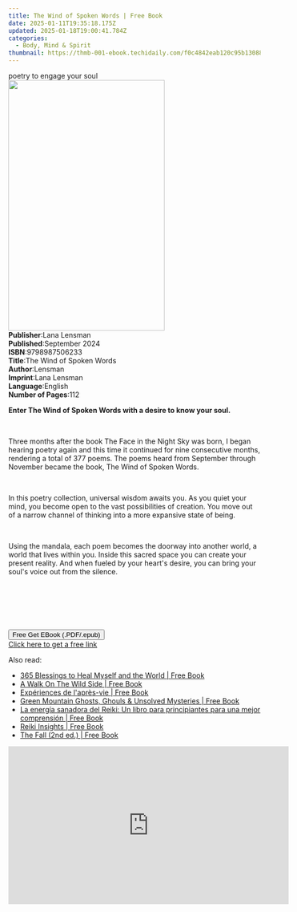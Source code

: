 ```yaml
---
title: The Wind of Spoken Words | Free Book
date: 2025-01-11T19:35:18.175Z
updated: 2025-01-18T19:00:41.784Z
categories:
  - Body, Mind & Spirit
thumbnail: https://thmb-001-ebook.techidaily.com/f0c4842eab120c95b13088625d85758fc27b0c525214f248ccf3d78ef5a13944.jpg
---
```

<main id="book-container">
  <div class="flex flex-col">
    <div class="book-brief flex-1 py-6 px-4 sm:p-6 md:py-10 md:px-8">
      <!-- brief-->
      <div class="book-brief-main">poetry to engage your soul</div>
    </div>
    <div
      class="book-meta-info flex-1 grid gap-4 col-start-1 col-end-3 row-start-1 sm:mb-6 sm:grid-cols-4 lg:gap-6 lg:col-start-2 lg:row-end-6 lg:row-span-6 lg:mb-0"
    >
      <div
        class="book-meta-info-left place-content-center mt-4 p-4 text-sm leading-6 col-start-2 col-span-2 dark:text-slate-400"
      >
        <img
          class="w-full h-500 object-cover rounded-lg sm:h-255 sm:col-span-2 lg:col-span-full"
          src="https://img-001-ebook.techidaily.com/4e315530d3621a91cef921498372b68e8708f929f69179a00c1ee7333db472d0.jpg"
          alt=""
          width="312"
          height="500"
        />
      </div>
      <div
        class="book-meta-info-right mt-2 col-start-1 row-start-2 col-span-3 self-center"
      >
        <!-- meta data  -->
        <div class="flex flex-col px-4 md:px-8">
          <div class="flex-1">
            <strong>Publisher</strong>:<span class="px-2">Lana Lensman</span>
          </div>
          <div class="flex-1">
            <strong>Published</strong>:<span class="px-2">September 2024</span>
          </div>
          <div class="flex-1">
            <strong>ISBN</strong>:<span class="px-2">9798987506233</span>
          </div>
          <div class="flex-1">
            <strong>Title</strong>:<span class="px-2"
              >The Wind of Spoken Words</span
            >
          </div>
          <div class="flex-1">
            <strong>Author</strong>:<span class="px-2">Lensman</span>
          </div>
          <div class="flex-1">
            <strong>Imprint</strong>:<span class="px-2">Lana Lensman</span>
          </div>
          <div class="flex-1">
            <strong>Language</strong>:<span class="px-2">English</span>
          </div>
          <div class="flex-1">
            <strong>Number of Pages</strong>:<span class="px-2">112</span>
          </div>
        </div>
      </div>
    </div>
    <div class="book-description flex-1 py-6 px-4 sm:p-6 md:py-10 md:px-8">
      <div class="book-description-main">
        <div accordion-content="" id="description">
          <p>
            <strong
              >Enter The Wind of Spoken Words with a desire to know your
              soul.</strong
            >
          </p>
          <p><br /></p>
          <p>
            Three months after the book The Face in the Night Sky was born, I
            began hearing poetry again and this time it continued for nine
            consecutive months, rendering a total of 377 poems. The poems heard
            from September through November became the book, The Wind of Spoken
            Words.
          </p>
          <p><br /></p>
          <p>
            In this poetry collection, universal wisdom awaits you. As you quiet
            your mind, you become open to the vast possibilities of creation.
            You move out of a narrow channel of thinking into a more expansive
            state of being.
          </p>
          <p><br /></p>
          <p>
            Using the mandala, each poem becomes the doorway into another world,
            a world that lives within you. Inside this sacred space you can
            create your present reality. And when fueled by your heart's desire,
            you can bring your soul's voice out from the silence.
          </p>
          <p><br /></p>
          <p><br /></p>
          <p><br /></p>
        </div>
        <div class="accordion-fader"></div>
      </div>
    </div>
    <div class="book-excerpts flex-1 py-6 px-4 sm:p-6 md:py-10 md:px-8"></div>
    <div
      class="book-about-author flex-1 py-6 px-4 sm:p-6 md:py-10 md:px-8"
    ></div>
    <div class="book-free-get flex-1 py-6 px-4 sm:p-6 md:py-10 md:px-8">
      <button
        id="btn-free-get"
        class="bg-blue-500 hover:bg-blue-700 text-white font-bold py-2 px-4 rounded"
      >
        Free Get EBook (.PDF/.epub)
      </button>
      <div id="countdown-display" class="px-2 text-lg mt-2"></div>
      <a
        id="free-link"
        class="hidden bg-blue-500 hover:bg-blue-700 text-white font-bold py-2 px-4 rounded"
        href="https://www.ebooks.com/en-us/book/211475845/the-wind-of-spoken-words/lensman/"
        target="_blank"
        >Click here to get a free link</a
      >
    </div>
    <script>
      let countdownTime = 0;
      let countdownInterval = null;
      document
        .getElementById('btn-free-get')
        .addEventListener('click', startCountdown);
      function startCountdown() {
        countdownTime = new Date().getTime() + 60000 * 3;
        countdownInterval = setInterval(updateCountdown, 1000);
        document.getElementById('btn-free-get').disabled = true;
        document
          .getElementById('btn-free-get')
          .classList.add('bg-gray-500', 'cursor-not-allowed');
      }
      function updateCountdown() {
        let currentTime = new Date().getTime();
        let timeLeft = countdownTime - currentTime;
        let secondsLeft = Math.floor(timeLeft / 1000);
        document.getElementById('countdown-display').innerHTML =
          `Remaining time: ${secondsLeft} seconds.`;
        if (secondsLeft <= 0) {
          clearInterval(countdownInterval);
          document.getElementById('btn-free-get').classList.add('hidden');
          document.getElementById('free-link').classList.remove('hidden');
          document.getElementById('countdown-display').innerHTML = '';
        }
      }
    </script>
  </div>
</main>

<ins class="adsbygoogle"
      style="display:block"
      data-ad-client="ca-pub-7571918770474297"
      data-ad-slot="8358498916"
      data-ad-format="auto"
      data-full-width-responsive="true"></ins>
    

<span class="atpl-alsoreadstyle">Also read:</span>
<div><ul>
<li><a href="https://novels-ebooks.techidaily.com/96237050-9781785357305-365-blessings-to-heal-myself-and-the-world/"><u>365 Blessings to Heal Myself and the World | Free Book</u></a></li>
<li><a href="https://novels-ebooks.techidaily.com/96237054-9781785357770-a-walk-on-the-wild-side/"><u>A Walk On The Wild Side | Free Book</u></a></li>
<li><a href="https://novels-ebooks.techidaily.com/96225069-9782824648996-experiences-de-lapres-vie/"><u>Expériences de l'après-vie | Free Book</u></a></li>
<li><a href="https://novels-ebooks.techidaily.com/96204111-9780547527321-green-mountain-ghosts-ghouls-unsolved-mysteries/"><u>Green Mountain Ghosts, Ghouls & Unsolved Mysteries | Free Book</u></a></li>
<li><a href="https://novels-ebooks.techidaily.com/96201136-9781507161692-la-energia-sanadora-del-reiki-un-libro-para-principiantes-para-una-mejor-comprension/"><u>La energía sanadora del Reiki: Un libro para principiantes para una mejor comprensión | Free Book</u></a></li>
<li><a href="https://novels-ebooks.techidaily.com/96237052-9781785357367-reiki-insights/"><u>Reiki Insights | Free Book</u></a></li>
<li><a href="https://novels-ebooks.techidaily.com/96237056-9781785358050-the-fall-2nd-ed/"><u>The Fall (2nd ed.) | Free Book</u></a></li>
</ul></div>

<!-- affiliate ads begin -->
<iframe width="560" height="315" src="https://www.youtube.com/embed/zWYVKFk3yPQ?si=Yu7xsjIYgRiq8zHk" title="YouTube video player" frameborder="0" allow="accelerometer; autoplay; clipboard-write; encrypted-media; gyroscope; picture-in-picture; web-share" referrerpolicy="strict-origin-when-cross-origin" allowfullscreen></iframe>
<!-- affiliate ads end -->

